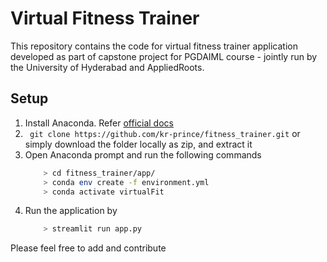 # Virtual Fitness Trainer

This repository contains the code for virtual fitness trainer application developed as part of capstone project for PGDAIML course - jointly run by the University of Hyderabad and AppliedRoots.

## Setup

1. Install Anaconda. Refer [official docs](https://docs.anaconda.com/anaconda/install/index.html)
2. ``` git clone https://github.com/kr-prince/fitness_trainer.git``` or simply download the folder locally as zip, and extract it
3. Open Anaconda prompt and run the following commands
	```sh
		> cd fitness_trainer/app/
		> conda env create -f environment.yml
		> conda activate virtualFit
	```
4. Run the application by
	```sh 
		> streamlit run app.py 
	```

Please feel free to add and contribute
